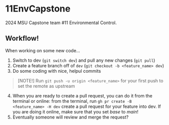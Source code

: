 # 11EnvCapstone
2024 MSU Capstone team #11 Environmental Control.
## Workflow!
When working on some new code...
1. Switch to dev (`git switch dev`) and pull any new changes (`git pull`)
2. Create a feature branch off of `dev` (`git checkout -b <feature_name> dev`)
3. Do some coding with nice, helpul commits

> [NOTE!]
> Run `git push -u origin <feature_name>` for your first push to set the remote as upstream

4. When you are ready to create a pull request, you can do it from the terminal or online: from the terminal, run `gh pr create -B <feature_name> -H dev` create a pull request for your feature into dev. If you are doing it online, make sure that you set *base* to *main*!
5. Eventually someone will review and merge the request?